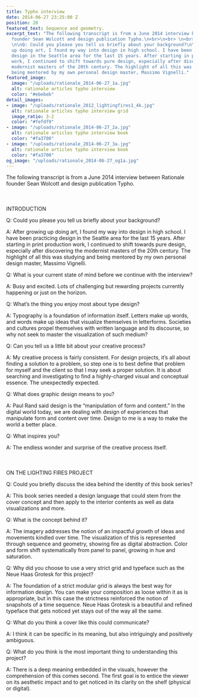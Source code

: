 ```yaml
---
title: Typho interview
date: 2014-06-27 23:25:00 Z
position: 28
featured_text: Sequence and geometry.
excerpt_text: "The following transcript is from a June 2014 interview between Rationale
  founder Sean Wolcott and design publication Typho.\n<br>\n<br> \n<br> \n<br> \nINTRODUCTION<br>
  \n\nQ: Could you please you tell us briefly about your background?\n\nA: After growing
  up doing art, I found my way into design in high school. I have been practicing
  design in the Seattle area for the last 15 years. After starting in print production
  work, I continued to shift towards pure design, especially after discovering the
  modernist masters of the 20th century. The highlight of all this was studying and
  being mentored by my own personal design master, Massimo Vignelli."
featured_image:
  image: "/uploads/rationale_2014-06-27_1a.jpg"
  alt: rationale articles typho interview
  color: "#ebebeb"
detail_images:
- image: "/uploads/rationale_2012_lightingfires1_4k.jpg"
  alt: rationale articles typho interview grid
  image_ratio: 3-2
  color: "#fefdf9"
- image: "/uploads/rationale_2014-06-27_2a.jpg"
  alt: rationale articles typho interview book
  color: "#fa3700"
- image: "/uploads/rationale_2014-06-27_3a.jpg"
  alt: rationale articles typho interview book
  color: "#fa3700"
og_image: "/uploads/rationale_2014-06-27_og1a.jpg"
---
```


The following transcript is from a June 2014 interview between Rationale founder Sean Wolcott and design publication Typho.
<br>
<br> 
<br> 
<br> 
INTRODUCTION<br> 

Q: Could you please you tell us briefly about your background?

A: After growing up doing art, I found my way into design in high school. I have been practicing design in the Seattle area for the last 15 years. After starting in print production work, I continued to shift towards pure design, especially after discovering the modernist masters of the 20th century. The highlight of all this was studying and being mentored by my own personal design master, Massimo Vignelli.

Q: What is your current state of mind before we continue with the interview?

A: Busy and excited. Lots of challenging but rewarding projects currently happening or just on the horizon.

Q: What’s the thing you enjoy most about type design?

A: Typography is a foundation of information itself. Letters make up words, and words make up ideas that visualize themselves in letterforms. Societies and cultures propel themselves with written language and its discourse, so why not seek to master the visualization of such medium?

Q: Can you tell us a little bit about your creative process?

A: My creative process is fairly consistent. For design projects, it’s all about finding a solution to a problem, so step one is to best define that problem for myself and the client so that I may seek a proper solution. It is about searching and investigating to find a highly-charged visual and conceptual essence. The unexpectedly expected.

Q: What does graphic design means to you?

A: Paul Rand said design is the “manipulation of form and content.” In the digital world today, we are dealing with design of experiences that manipulate form and content over time. Design to me is a way to make the world a better place.

Q: What inspires you?

A: The endless wonder and surprise of the creative process itself.
<br>
<br> 
<br> 
<br> 
ON THE LIGHTING FIRES PROJECT<br> 

Q: Could you briefly discuss the idea behind the identity of this book series?

A: This book series needed a design language that could stem from the cover concept and then apply to the interior contents as well as data visualizations and more.

Q: What is the concept behind it?

A: The imagery addresses the notion of an impactful growth of ideas and movements kindled over time. The visualization of this is represented through sequence and geometry, showing fire as digital abstraction. Color and form shift systematically from panel to panel, growing in hue and saturation.

Q: Why did you choose to use a very strict grid and typeface such as the Neue Haas Grotesk for this project?

A: The foundation of a strict modular grid is always the best way for information design. You can make your composition as loose within it as is appropriate, but in this case the strictness reinforced the notion of snapshots of a time sequence. Neue Haas Grotesk is a beautiful and refined typeface that gets noticed yet stays out of the way all the same.

Q: What do you think a cover like this could communicate?

A: I think it can be specific in its meaning, but also intriguingly and positively ambiguous.

Q: What do you think is the most important thing to understanding this project?

A: There is a deep meaning embedded in the visuals, however the comprehension of this comes second. The first goal is to entice the viewer on its aesthetic impact and to get noticed in its clarity on the shelf (physical or digital).